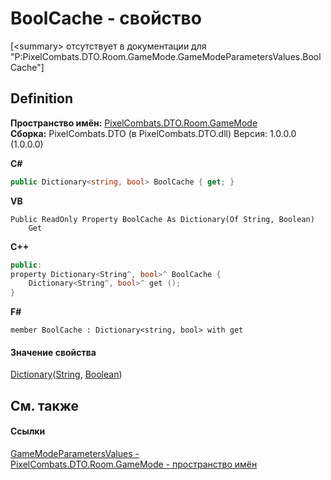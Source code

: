 # BoolCache - свойство


\[&lt;summary&gt; отсутствует в документации для "P:PixelCombats.DTO.Room.GameMode.GameModeParametersValues.BoolCache"\]



## Definition
**Пространство имён:** <a href="4d3fbb36-c354-8f6e-a905-e9536bb5c956">PixelCombats.DTO.Room.GameMode</a>  
**Сборка:** PixelCombats.DTO (в PixelCombats.DTO.dll) Версия: 1.0.0.0 (1.0.0.0)

**C#**
``` C#
public Dictionary<string, bool> BoolCache { get; }
```
**VB**
``` VB
Public ReadOnly Property BoolCache As Dictionary(Of String, Boolean)
	Get
```
**C++**
``` C++
public:
property Dictionary<String^, bool>^ BoolCache {
	Dictionary<String^, bool>^ get ();
}
```
**F#**
``` F#
member BoolCache : Dictionary<string, bool> with get
```



#### Значение свойства
<a href="https://learn.microsoft.com/dotnet/api/system.collections.generic.dictionary-2" target="_blank" rel="noopener noreferrer">Dictionary</a>(<a href="https://learn.microsoft.com/dotnet/api/system.string" target="_blank" rel="noopener noreferrer">String</a>, <a href="https://learn.microsoft.com/dotnet/api/system.boolean" target="_blank" rel="noopener noreferrer">Boolean</a>)

## См. также


#### Ссылки
<a href="bdbd3e15-ba01-431d-f6bd-6559cda1a6de">GameModeParametersValues - </a>  
<a href="4d3fbb36-c354-8f6e-a905-e9536bb5c956">PixelCombats.DTO.Room.GameMode - пространство имён</a>  
